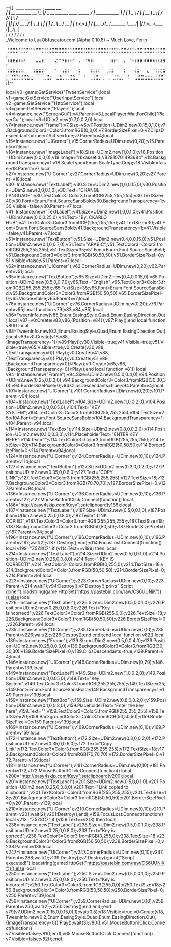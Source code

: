 --[[
 .____                  ________ ___.    _____                           __                
 |    |    __ _______   \_____  \\_ |___/ ____\_ __  ______ ____ _____ _/  |_  ___________ 
 |    |   |  |  \__  \   /   |   \| __ \   __\  |  \/  ___// ___\\__  \\   __\/  _ \_  __ \
 |    |___|  |  // __ \_/    |    \ \_\ \  | |  |  /\___ \\  \___ / __ \|  | (  <_> )  | \/
 |_______ \____/(____  /\_______  /___  /__| |____//____  >\___  >____  /__|  \____/|__|   
         \/          \/         \/    \/                \/     \/     \/                   
          \_Welcome to LuaObfuscator.com   (Alpha 0.10.8) ~  Much Love, Ferib 


⢸⣿⣟⣷⢿⣯⡿⠛⠓⠛⠻⣽⣿⣾⣽⣿⣿⣿⣿⣿⣿⣿⣿⣿⣿⣿⣿⣿⣿⣿⣿⣿⣿⣿⣷⣯⣿⣞⣯⣷⢿⣯⣿⣽⣻⡷⣯⣟⣿⡇
⢸⣿⣟⣾⢿⡞⠀⠀⠀⣤⣤⣿⠁⠀⠀⣌⠉⠙⣿⡿⠋⠀⢠⠀⠈⠻⣿⠀⠀⠀⠀⠀⣿⡟⠁⠀⡄⠀⠙⢾⣿⡿⠿⠿⠿⢿⣿⣽⣻⡇
⢸⣿⣟⣾⢿⡇⠀⠀⠸⣿⡿⣿⡁⠀⠀⠁⠀⢰⣿⡇⠀⠀⣸⠀⠀⠀⣿⡿⠃⠀⢀⣼⣿⠀⠀⠀⡇⠀⠀⢸⣿⠀⠀⠦⠀⢈⣿⣯⣿⡇
⢸⣿⣟⣾⢿⣷⣄⠀⠀⠀⣀⣿⡆⠀⣀⣷⡀⣀⣽⣷⣀⠀⠘⠀⢀⣴⣿⡀⢀⠀⡀⢀⣿⣦⡀⠀⠇⠀⣠⣾⣿⣶⣶⣶⣶⣾⣿
]]--

local v0=game:GetService("TweenService");local v1=game:GetService("UserInputService");local v2=game:GetService("HttpService");local v3=game:GetService("Players");local v4=Instance.new("ScreenGui");v4.Parent=v3.LocalPlayer:WaitForChild("PlayerGui");local v6=UDim2.new(0.7,0,0.7,0);local v7=Instance.new("Frame");v7.Size=v6;v7.Position=UDim2.new(0.15,0,1,0);v7.BackgroundColor3=Color3.fromRGB(0,0,0);v7.BorderSizePixel=0;v7.ClipsDescendants=true;v7.Active=true;v7.Parent=v4;local v15=Instance.new("UICorner");v15.CornerRadius=UDim.new(0,20);v15.Parent=v7;local v18=Instance.new("ImageLabel");v18.Size=UDim2.new(1,0,1,0);v18.Position=UDim2.new(0,0,0,0);v18.Image="rbxassetid://82810701493684";v18.BackgroundTransparency=1;v18.ScaleType=Enum.ScaleType.Crop;v18.Visible=false;v18.Parent=v7;local v27=Instance.new("UICorner");v27.CornerRadius=UDim.new(0,20);v27.Parent=v18;local v30=Instance.new("TextLabel");v30.Size=UDim2.new(1,0,0.15,0);v30.Position=UDim2.new(0,0,0.1,0);v30.Text="CHANGE LANGUAGE";v30.TextColor3=Color3.fromRGB(255,255,255);v30.TextSize=40;v30.Font=Enum.Font.SourceSansBold;v30.BackgroundTransparency=1;v30.Visible=false;v30.Parent=v7;local v41=Instance.new("TextLabel");v41.Size=UDim2.new(1,0,0.1,0);v41.Position=UDim2.new(0,0,0.25,0);v41.Text="By: CKARLO HUB";v41.TextColor3=Color3.fromRGB(255,255,255);v41.TextSize=30;v41.Font=Enum.Font.SourceSansBold;v41.BackgroundTransparency=1;v41.Visible=false;v41.Parent=v7;local v51=Instance.new("TextButton");v51.Size=UDim2.new(0.4,0,0.15,0);v51.Position=UDim2.new(0.1,0,0.7,0);v51.Text="ARABIC";v51.TextColor3=Color3.fromRGB(255,255,255);v51.TextSize=35;v51.Font=Enum.Font.SourceSansBold;v51.BackgroundColor3=Color3.fromRGB(50,50,50);v51.BorderSizePixel=0;v51.Visible=false;v51.Parent=v7;local v62=Instance.new("UICorner");v62.CornerRadius=UDim.new(0,20);v62.Parent=v51;local v65=Instance.new("TextButton");v65.Size=UDim2.new(0.4,0,0.15,0);v65.Position=UDim2.new(0.5,0,0.7,0);v65.Text="English";v65.TextColor3=Color3.fromRGB(255,255,255);v65.TextSize=35;v65.Font=Enum.Font.SourceSansBold;v65.BackgroundColor3=Color3.fromRGB(50,50,50);v65.BorderSizePixel=0;v65.Visible=false;v65.Parent=v7;local v76=Instance.new("UICorner");v76.CornerRadius=UDim.new(0,20);v76.Parent=v65;local function v79(v83,v84,v85) local v86=TweenInfo.new(v85,Enum.EasingStyle.Quad,Enum.EasingDirection.Out);local v87=v0:Create(v83,v86,{Position=v84});v87:Play();end local function v80() local v88=TweenInfo.new(0.3,Enum.EasingStyle.Quad,Enum.EasingDirection.Out);local v89=v0:Create(v18,v88,{ImageTransparency=1});v89:Play();v30.Visible=true;v41.Visible=true;v51.Visible=true;v65.Visible=true;v0:Create(v30,v88,{TextTransparency=0}):Play();v0:Create(v41,v88,{TextTransparency=0}):Play();v0:Create(v51,v88,{BackgroundTransparency=0}):Play();v0:Create(v65,v88,{BackgroundTransparency=0}):Play();end local function v81() local v94=Instance.new("Frame");v94.Size=UDim2.new(0.5,0,0.4,0);v94.Position=UDim2.new(0.25,0,0.3,0);v94.BackgroundColor3=Color3.fromRGB(30,30,30);v94.BorderSizePixel=0;v94.ClipsDescendants=true;v94.Parent=v4;local v101=Instance.new("UICorner");v101.CornerRadius=UDim.new(0,20);v101.Parent=v94;local v104=Instance.new("TextLabel");v104.Size=UDim2.new(1,0,0.2,0);v104.Position=UDim2.new(0,0,0.05,0);v104.Text="KEY SYSTEM";v104.TextColor3=Color3.fromRGB(255,255,255);v104.TextSize=25;v104.Font=Enum.Font.SourceSansBold;v104.BackgroundTransparency=1;v104.Parent=v94;local v114=Instance.new("TextBox");v114.Size=UDim2.new(0.8,0,0.2,0);v114.Position=UDim2.new(0.1,0,0.3,0);v114.PlaceholderText="ENTER KEY HERE";v114.Text="";v114.TextColor3=Color3.fromRGB(255,255,255);v114.TextSize=20;v114.BackgroundColor3=Color3.fromRGB(50,50,50);v114.BorderSizePixel=0;v114.Parent=v94;local v124=Instance.new("UICorner");v124.CornerRadius=UDim.new(0,10);v124.Parent=v114;local v127=Instance.new("TextButton");v127.Size=UDim2.new(0.3,0,0.2,0);v127.Position=UDim2.new(0.35,0,0.6,0);v127.Text="COPY LINK";v127.TextColor3=Color3.fromRGB(255,255,255);v127.TextSize=18;v127.BackgroundColor3=Color3.fromRGB(70,70,70);v127.BorderSizePixel=0;v127.Parent=v94;local v136=Instance.new("UICorner");v136.CornerRadius=UDim.new(0,10);v136.Parent=v127;v127.MouseButton1Click:Connect(function() local v186="http://easy4skip.com/Keyy";setclipboard(v186);local v187=Instance.new("TextLabel");v187.Size=UDim2.new(0.5,0,0.1,0);v187.Position=UDim2.new(0.25,0,0.8,0);v187.Text=" LINK COPIED";v187.TextColor3=Color3.fromRGB(255,255,255);v187.TextSize=18;v187.BackgroundColor3=Color3.fromRGB(50,50,50);v187.BorderSizePixel=0;v187.Parent=v94;local v196=Instance.new("UICorner");v196.CornerRadius=UDim.new(0,10);v196.Parent=v187;wait(2);v187:Destroy();end);v114.FocusLost:Connect(function() local v199="Z5Z8C7";if (v114.Text==v199) then local v214=Instance.new("TextLabel");v214.Size=UDim2.new(0.5,0,0.1,0);v214.Position=UDim2.new(0.25,0,0.8,0);v214.Text=" KEY IS CORRECT!";v214.TextColor3=Color3.fromRGB(0,255,0);v214.TextSize=18;v214.BackgroundColor3=Color3.fromRGB(50,50,50);v214.BorderSizePixel=0;v214.Parent=v94;local v223=Instance.new("UICorner");v223.CornerRadius=UDim.new(0,10);v223.Parent=v214;wait(1);v94:Destroy();v7:Destroy();print(" Script done!");loadstring(game:HttpGet("https://pastebin.com/raw/CS6UUNiK"))();else local v226=Instance.new("TextLabel");v226.Size=UDim2.new(0.5,0,0.1,0);v226.Position=UDim2.new(0.25,0,0.8,0);v226.Text="Key isincorrect!";v226.TextColor3=Color3.fromRGB(255,0,0);v226.TextSize=18;v226.BackgroundColor3=Color3.fromRGB(50,50,50);v226.BorderSizePixel=0;v226.Parent=v94;local v235=Instance.new("UICorner");v235.CornerRadius=UDim.new(0,10);v235.Parent=v226;wait(2);v226:Destroy();end end);end local function v82() local v139=Instance.new("Frame");v139.Size=UDim2.new(0.5,0,0.4,0);v139.Position=UDim2.new(0.25,0,0.3,0);v139.BackgroundColor3=Color3.fromRGB(30,30,30);v139.BorderSizePixel=0;v139.ClipsDescendants=true;v139.Parent=v4;local v146=Instance.new("UICorner");v146.CornerRadius=UDim.new(0,20);v146.Parent=v139;local v149=Instance.new("TextLabel");v149.Size=UDim2.new(1,0,0.2,0);v149.Position=UDim2.new(0,0,0.05,0);v149.Text="Key System";v149.TextColor3=Color3.fromRGB(255,255,255);v149.TextSize=25;v149.Font=Enum.Font.SourceSansBold;v149.BackgroundTransparency=1;v149.Parent=v139;local v159=Instance.new("TextBox");v159.Size=UDim2.new(0.8,0,0.2,0);v159.Position=UDim2.new(0.1,0,0.3,0);v159.PlaceholderText="Enter the key here";v159.Text="";v159.TextColor3=Color3.fromRGB(255,255,255);v159.TextSize=20;v159.BackgroundColor3=Color3.fromRGB(50,50,50);v159.BorderSizePixel=0;v159.Parent=v139;local v169=Instance.new("UICorner");v169.CornerRadius=UDim.new(0,10);v169.Parent=v159;local v172=Instance.new("TextButton");v172.Size=UDim2.new(0.3,0,0.2,0);v172.Position=UDim2.new(0.35,0,0.6,0);v172.Text="Copy Link";v172.TextColor3=Color3.fromRGB(255,255,255);v172.TextSize=18;v172.BackgroundColor3=Color3.fromRGB(70,70,70);v172.BorderSizePixel=0;v172.Parent=v139;local v181=Instance.new("UICorner");v181.CornerRadius=UDim.new(0,10);v181.Parent=v172;v172.MouseButton1Click:Connect(function() local v200="http://easy4skip.com/Keyy";setclipboard(v200);local v201=Instance.new("TextLabel");v201.Size=UDim2.new(0.5,0,0.1,0);v201.Position=UDim2.new(0.25,0,0.8,0);v201.Text="Link copied to clipboard!";v201.TextColor3=Color3.fromRGB(255,255,255);v201.TextSize=18;v201.BackgroundColor3=Color3.fromRGB(50,50,50);v201.BorderSizePixel=0;v201.Parent=v139;local v210=Instance.new("UICorner");v210.CornerRadius=UDim.new(0,10);v210.Parent=v201;wait(2);v201:Destroy();end);v159.FocusLost:Connect(function() local v213="Z5Z8C7";if (v159.Text==v213) then local v238=Instance.new("TextLabel");v238.Size=UDim2.new(0.5,0,0.1,0);v238.Position=UDim2.new(0.25,0,0.8,0);v238.Text="Key is correct!";v238.TextColor3=Color3.fromRGB(0,255,0);v238.TextSize=18;v238.BackgroundColor3=Color3.fromRGB(50,50,50);v238.BorderSizePixel=0;v238.Parent=v139;local v247=Instance.new("UICorner");v247.CornerRadius=UDim.new(0,10);v247.Parent=v238;wait(1);v139:Destroy();v7:Destroy();print("Script executed!");loadstring(game:HttpGet("https://pastebin.com/raw/CS6UUNiK"))();else local v250=Instance.new("TextLabel");v250.Size=UDim2.new(0.5,0,0.1,0);v250.Position=UDim2.new(0.25,0,0.8,0);v250.Text="Key is incorrect!";v250.TextColor3=Color3.fromRGB(255,0,0);v250.TextSize=18;v250.BackgroundColor3=Color3.fromRGB(50,50,50);v250.BorderSizePixel=0;v250.Parent=v139;local v259=Instance.new("UICorner");v259.CornerRadius=UDim.new(0,10);v259.Parent=v250;wait(2);v250:Destroy();end end);end v79(v7,UDim2.new(0.15,0,0.15,0),1);wait(0.5);v18.Visible=true;v0:Create(v18,TweenInfo.new(0.2,Enum.EasingStyle.Quad,Enum.EasingDirection.Out),{ImageTransparency=0}):Play();wait(3);v80();v51.MouseButton1Click:Connect(function() v7.Visible=false;v81();end);v65.MouseButton1Click:Connect(function() v7.Visible=false;v82();end);
